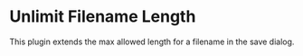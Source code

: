 # Unlimit Filename Length

This plugin extends the max allowed length for a filename in the save dialog.